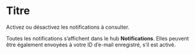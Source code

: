 Titre
=====

Activez ou désactivez les notifications à consulter.

Toutes les notifications s’affichent dans le hub **Notifications**. Elles peuvent être également envoyées à votre ID d’e-mail enregistré, s’il est activé.

